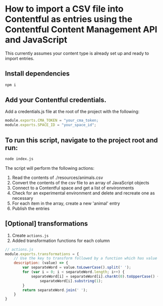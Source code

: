 # How to import a CSV file into Contentful as entries using the Contentful Content Management API and JavaScript

This currently assumes your content type is already set up and ready to import entries.

## Install dependencies

```bash
npm i
```

## Add your Contentful credentials.

Add a credentials.js file at the root of the project with the following:

```javascript
module.exports.CMA_TOKEN = "your_cma_token;
module.exports.SPACE_ID = "your_space_id";
```

## To run this script, navigate to the project root and run:

```bash
node index.js
```

The script will perform the following actions:

1. Read the contents of ./resources/animals.csv
1. Convert the contents of the csv file to an array of JavaScript objects
1. Connect to a Contentful space and get a list of environments
1. Check for an experimental environment and delete and recreate one as necessary
1. For each item in the array, create a new 'animal' entry
1. Publish the entries


## [Optional] transformations 
1. Create `actions.js`
2. Added transformation functions for each column
```javascript
// actions.js
module.exports.transformations = {
    // Use the key to transform followed by a function which has value as input
    description: (value) => {
        var separateWord = value.toLowerCase().split(' ');
        for (var i = 0; i < separateWord.length; i++) {
            separateWord[i] = separateWord[i].charAt(0).toUpperCase() +
                separateWord[i].substring(1);
        }
        return separateWord.join(' ');
    }
}
```
